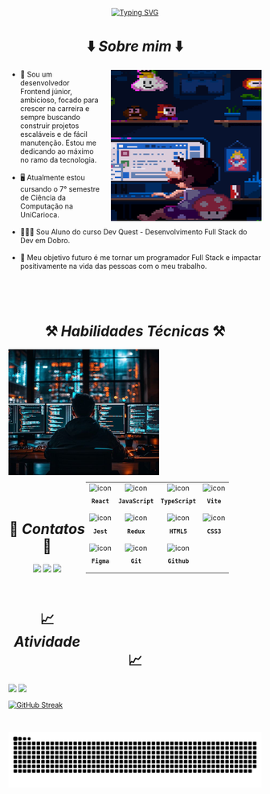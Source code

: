 <p align= center> 
<a href="https://git.io/typing-svg"><img src="https://readme-typing-svg.demolab.com?font=JetBrains+Mono&weight=900&size=25&pause=1000&color=FDFDFD&center=true&vCenter=true&width=435&lines=Bem-vindo(a)+ao+meu+Perfil!" alt="Typing SVG"></a>

<h1 align= center>⬇️ <i>Sobre mim</i> ⬇️</h1>
<section align= center>
<img align="right" style="padding-left: 20px" src="./images/mario-dev.gif" width="300px" height="300px" alt="mario-dev">

<ul align= left>
<li> 🚀 Sou um desenvolvedor Frontend júnior, ambicioso, focado para crescer na carreira e sempre buscando construir projetos escaláveis e de fácil manutenção. Estou me dedicando ao máximo no ramo da tecnologia.</li><br>
<li> 🖥️ Atualmente estou cursando o 7° semestre de Ciência da Computação na UniCarioca.</li><br>
<li> 🧙🏻‍♂️ Sou Aluno do curso Dev Quest - Desenvolvimento Full Stack do Dev em Dobro.</li><br> 
<li> 🔮 Meu objetivo futuro é me tornar um programador Full Stack e impactar positivamente na vida das pessoas com o meu trabalho.</li>
</ul>
</section>

<br><br><br>

 <h1 align= center>⚒️ <i>Habilidades Técnicas</i> ⚒️</h1>

<section>
<img align="left" src="./images/coding.jpg" width="300px" height="250px" alt="dev">
 <table align="right" height="300px" width="275px" style="width: 350px">
  <tr>
    <td align="center">
      <img src="https://skillicons.dev/icons?i=react" width="50px" alt=" icon"/><br>
      <sub>
        <b>
          <pre>React</pre>
        </b>
      </sub>
    </td>
    <td align="center">
      <img src="https://skillicons.dev/icons?i=javascript" width="50px" alt=" icon"/><br>
      <sub>
        <b>
          <pre>JavaScript</pre>
        </b>
      </sub>
    </td>
    <td align="center">
      <img src="https://skillicons.dev/icons?i=typescript" width="50px" alt="icon"/><br>
      <sub>
        <b>
          <pre>TypeScript</pre>
        </b>
      </sub>
    </td>
    <td align="center">
      <img src="https://skillicons.dev/icons?i=vite"width="50px" alt="icon"/><br>
      <sub>
        <b>
          <pre>Vite</pre>
        </b>
      </sub>
    </td>
  </tr>
  <tr>
  <td align="center">
      <img src="https://skillicons.dev/icons?i=jest"width="50px" alt="icon"/><br>
      <sub>
        <b>
          <pre>Jest</pre>
        </b>
      </sub>
    </td>
    <td align="center">
      <img src="https://skillicons.dev/icons?i=redux"width="50px" alt="icon"/><br>
      <sub>
        <b>
          <pre>Redux</pre>
        </b>
      </sub>
    </td>
    <td align="center">
      <img src="https://skillicons.dev/icons?i=html"width="50px" alt="icon"/><br>
      <sub>
        <b>
          <pre>HTML5</pre>
        </b>
      </sub>
    </td>
    <td align="center">
      <img src="https://skillicons.dev/icons?i=css"width="50px" alt="icon"/><br>
      <sub>
        <b>
          <pre>CSS3</pre>
        </b>
      </sub>
    </td>
  </tr>
  <tr>
  <td align="center">
      <img src="https://skillicons.dev/icons?i=figma"width="50px" alt="icon"/><br>
      <sub>
        <b>
          <pre>Figma</pre>
        </b>
      </sub>
    </td>
    <td align="center">
      <img src="https://skillicons.dev/icons?i=git"width="50px" alt="icon"/><br>
      <sub>
        <b>
          <pre>Git</pre>
        </b>
      </sub>
    </td>
    <td align="center">
      <img src="https://skillicons.dev/icons?i=github"width="50px" alt="icon"/><br>
      <sub>
        <b>
          <pre>Github</pre>
        </b>
      </sub>
    </td>
  </tr>
</table>

<br><br><br><br><br><br><br><br><br><br><br>

</section>

<br><br><br><br><br>

<h1 align= center>💬 <i>Contatos</i> 💬</h1>
 
<p align= center> 
  <a href="https://drive.google.com/file/d/19diWV778tG1rw2P6H_7ZzDACax2yeMmo/view?usp=sharing" target="_blank"><img src="https://img.shields.io/badge/-Currículo-311b92?style=for-the-badge&"></a>
  <a href = "mailto:lucaslaino00@gmail.com" target="_blank"><img src="https://img.shields.io/badge/-Gmail-950606?style=for-the-badge&logo=gmail&logoColor=white" target="_blank"></a>
  <a href="https://www.linkedin.com/in/lucaslaino" target="_blank"><img src="https://img.shields.io/badge/-LinkedIn-0C72EB?style=for-the-badge&logo=linkedin&logoColor=white" target="_blank"></a>
</p>

<br>

<h1 align= center>📈 <i>Atividade</i> 📈</h1> 
<section>
  
 <img height="200" src="https://github-readme-stats.vercel.app/api?username=LucasLaino&show_icons=true&custom_title=LucasLaino's%20Github%20Stats&theme=dark&hide_border=false">  
 <img height="200" src="https://github-readme-stats.vercel.app/api/top-langs/?username=LucasLaino&layout=compact&langs_count=6&theme=dark"/>

   <a href="https://git.io/streak-stats"><img src="https://streak-stats.demolab.com?user=LucasLaino&theme=dark&border_radius=1&locale=en&date_format=M%20j%5B%2C%20Y%5D&exclude_days=Sun%2CSat&card_width=480&card_height=200" alt="GitHub Streak" /></a>
   </section>

<br>

![snake gif](https://github.com/LucasLaino/LucasLaino/blob/output/github-contribution-grid-snake.svg)
